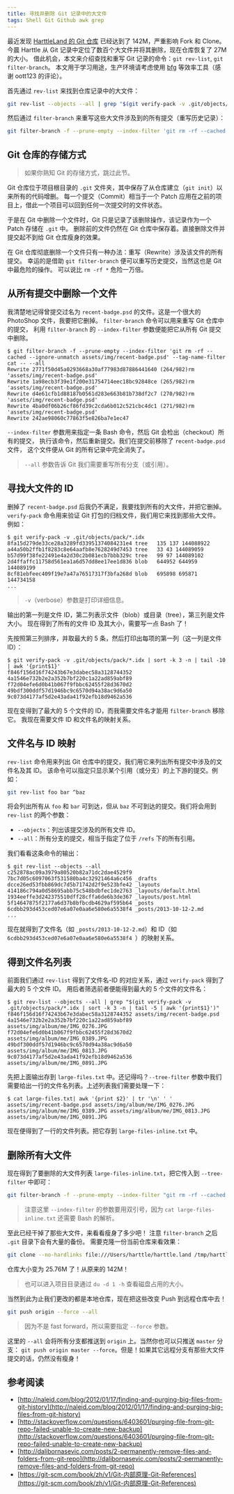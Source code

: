 ```yaml
---
title: 寻找并删除 Git 记录中的大文件
tags: Shell Git Github awk grep
---
```


最近发现 [HarttleLand 的 Git 仓库][harttle-git] 已经达到了 142M，严重影响 Fork 和 Clone。
今晨 Harttle 从 Git 记录中定位了数百个大文件并将其删除，现在仓库恢复了 27M 的大小。
借此机会，本文来介绍查找和重写 Git 记录的命令：`git rev-list`, `git filter-branch`。
本文用于学习用途，生产环境请考虑使用 [bfg][bfg] 等效率工具（感谢 oott123 的评论）。

<!--more-->

首先通过 `rev-list` 来找到仓库记录中的大文件：

```bash
git rev-list --objects --all | grep "$(git verify-pack -v .git/objects/pack/*.idx | sort -k 3 -n | tail -5 | awk '{print$1}')"
```

然后通过 `filter-branch` 来重写这些大文件涉及到的所有提交（重写历史记录）：

```bash
git filter-branch -f --prune-empty --index-filter 'git rm -rf --cached --ignore-unmatch your-file-name' --tag-name-filter cat -- --all
```

## Git 仓库的存储方式

> 如果你熟知 Git 的存储方式，跳过此节。

Git 仓库位于项目根目录的 `.git` 文件夹，其中保存了从仓库建立（`git init`）以来所有的代码增删。
每一个提交（Commit）相当于一个 Patch 应用在之前的项目上，借此一个项目可以回到任何一次提交时的文件状态。

于是在 Git 中删除一个文件时，Git 只是记录了该删除操作，该记录作为一个 Patch 存储在 `.git` 中。
删除前的文件仍然在 Git 仓库中保存着。直接删除文件并提交起不到给 Git 仓库瘦身的效果。

在 Git 仓库彻底删除一个文件只有一种办法：重写（Rewrite）涉及该文件的所有提交。
幸运的是借助 `git filter-branch` 便可以重写历史提交，当然这也是 Git 中最危险的操作。
可以说比 `rm -rf *` 危险一万倍。

## 从所有提交中删除一个文件

我清楚地记得曾提交过名为 `recent-badge.psd` 的文件。这是一个很大的 PhotoShop 文件，我要把它删掉。
`filter-branch` 命令可以用来重写 Git 仓库中的提交， 
利用 `filter-branch` 的 `--index-filter` 参数便能把它从所有 Git 提交中删除。

```
$ git filter-branch -f --prune-empty --index-filter 'git rm -rf --cached --ignore-unmatch assets/img/recent-badge.psd' --tag-name-filter cat -- --all
Rewrite 2771f50d45a0293668a30af77983d87886441640 (264/982)rm 'assets/img/recent-badge.psd'
Rewrite 1a98ecb3f39e1f200e31754714eec18bc92848ce (265/982)rm 'assets/img/recent-badge.psd'
Rewrite d4e61cfb1d88187b0561d283e663b81b738df2c7 (270/982)rm 'assets/img/recent-badge.psd'
Rewrite 4ba0df06b26cf86fd39c2cda6b012c521cbc4dc1 (271/982)rm 'assets/img/recent-badge.psd'
Rewrite 242ae98060c77863f5e826ba7e1ec47
```

`--index-filter` 参数用来指定一条 Bash 命令，然后 Git 会检出（checkout）所有的提交，
执行该命令，然后重新提交。我们在提交前移除了 `recent-badge.psd` 文件，
这个文件便从 Git 的所有记录中完全消失了。

> `--all` 参数告诉 Git 我们需要重写所有分支（或引用）。

## 寻找大文件的 ID

删掉了 `recent-badge.psd` 后我仍不满足，我要找到所有的大文件，并把它删掉。
`verify-pack` 命令用来验证 Git 打包的归档文件，我们用它来找到那些大文件。
例如：

```
$ git verify-pack -v .git/objects/pack/*.idx
8fa15d279de33ce28a3289fd33951374084231e4 tree   135 137 144088922
a44a50b2ffb1f8283c8e64aafb8e7628249d7453 tree   33 43 144089059
b57d99f38fe22491e4a2d30c2b081ecb7bbb329c tree   99 97 144089102
2d4ffaffc11758d561ea1a6d57dd8ee17ee1d836 blob   644952 644959 144089199
8cf81ebfeec409f19e7a47a76517317f3bfa268d blob   695898 695871 144734158
...
```

> `-v`（verbose）参数是打印详细信息。

输出的第一列是文件 ID，第二列表示文件（blob）或目录（tree），第三列是文件大小。
现在得到了所有的文件 ID 及其大小，需要写一点 Bash 了！

先按照第三列排序，并取最大的 5 条，然后打印出每项的第一列（这一列是文件 ID）：

```
$ git verify-pack -v .git/objects/pack/*.idx | sort -k 3 -n | tail -10 | awk '{print$1}'
f846f156d16f74243b67e3dabec58a3128744352 
4a1546e732b2e2a352b7bf220c1a22ad859abf89 
f72d04efe6d0b41b067f9fbbc62455f28d3670d2 
49bdf300ddf57d1946bc9c6570d94a38ac9d6a50 
9c073d4177af5d2e43ada41f92efb18d9462a536
```

现在变得到了最大的 5 个文件的 ID，而我需要文件名才能用 `filter-branch` 移除它。
我现在需要文件 ID 和文件名的映射关系。

## 文件名与 ID 映射

`rev-list` 命令用来列出 Git 仓库中的提交，我们用它来列出所有提交中涉及的文件名及其 ID。
该命令可以指定只显示某个引用（或分支）的上下游的提交。例如：

```bash
git rev-list foo bar ^baz
```

将会列出所有从 `foo` 和 `bar` 可到达，但从 `baz` 不可到达的提交。我们将会用到 `rev-list` 的两个参数：

* `--objects`：列出该提交涉及的所有文件 ID。
* `--all`：所有分支的提交，相当于指定了位于 `/refs` 下的所有引用。

我们看看这条命令的输出：

```
$ git rev-list --objects --all
c252878ac09a3979a80520b82a71dc2dae4529f9
7bc7d05c6097063f531580ba4c32921464a6c456 _drafts
dcce26ed53fbb869dc7d5b71742d2f9e523bfe42 _layouts
414186c794a0d58695abb75c548bdbfec1de2763 _layouts/default.html
1934eeffe3d242375510dff28cffa6de6b3de367 _layouts/post.html
5f14647875f2177a6d37b8bfbcdb4629af595b64 _posts
6cdbb293d453ced07e6a07e0aa6e580e6a5538f4 _posts/2013-10-12-2.md
...
```

现在就得到了文件名（如 `_posts/2013-10-12-2.md`）和 ID（如 `6cdbb293d453ced07e6a07e0aa6e580e6a5538f4 `）的映射关系。

## 得到文件名列表

前面我们通过 `rev-list` 得到了文件名-ID 的对应关系，通过 `verify-pack` 得到了最大的 5 个文件 ID。
用后者筛选前者便能得到最大的 5 个文件的文件名：

```
$ git rev-list --objects --all | grep "$(git verify-pack -v .git/objects/pack/*.idx | sort -k 3 -n | tail -5 | awk '{print$1}')"
f846f156d16f74243b67e3dabec58a3128744352 assets/img/recent-badge.psd
4a1546e732b2e2a352b7bf220c1a22ad859abf89 assets/img/album/me/IMG_0276.JPG
f72d04efe6d0b41b067f9fbbc62455f28d3670d2 assets/img/album/me/IMG_0389.JPG
49bdf300ddf57d1946bc9c6570d94a38ac9d6a50 assets/img/album/me/IMG_0813.JPG
9c073d4177af5d2e43ada41f92efb18d9462a536 assets/img/album/me/IMG_0891.JPG
```

先把上面输出存到 `large-files.txt` 中。还记得吗？`--tree-filter` 参数中我们需要给出一行的文件名列表。上述列表我们需要处理一下：

```
$ cat large-files.txt| awk '{print $2}' | tr '\n' ' '
assets/img/recent-badge.psd assets/img/album/me/IMG_0276.JPG assets/img/album/me/IMG_0389.JPG assets/img/album/me/IMG_0813.JPG assets/img/album/me/IMG_0891.JPG
```

现在便得到了一行的文件列表。把它存到 `large-files-inline.txt` 中。

## 删除所有大文件

现在得到了要删除的大文件列表 `large-files-inline.txt`，把它传入到 `--tree-filter` 中即可：

```bash
git filter-branch -f --prune-empty --index-filter "git rm -rf --cached --ignore-unmatch `cat large-files-inline.txt`" --tag-name-filter cat -- --all
```

> 注意这里 `--index-filter` 的参数要用双引号，因为 `cat large-files-inline.txt` 还需要 Bash 的解析。

至此已经干掉了那些大文件，来看看瘦身了多少吧！
注意 `filter-branch` 之后 `.git` 目录下会有大量的备份。
需要克隆一份当前仓库来看效果：

```bash
git clone --no-hardlinks file:///Users/harttle/harttle.land /tmp/harttle.land
```

仓库大小变为 25.76M 了！从原来的 142M！

> 也可以进入项目目录通过 `du -d 1 -h` 查看磁盘占用的大小。

当然到此为止我们更改的都是本地仓库，现在把这些改变 Push 到远程仓库中去！

```bash
git push origin --force --all
```

> 因为不是 fast forward，所以需要指定 `--force` 参数。

这里的 `--all` 会将所有分支都推送到 `origin` 上。当然你也可以只推送 `master` 分支：
`git push origin master --force`。但是！如果其它远程分支有那些大文件提交的话，仍然没有瘦身！

## 参考阅读

* [http://naleid.com/blog/2012/01/17/finding-and-purging-big-files-from-git-history](http://naleid.com/blog/2012/01/17/finding-and-purging-big-files-from-git-history)
* [http://stackoverflow.com/questions/6403601/purging-file-from-git-repo-failed-unable-to-create-new-backup](http://stackoverflow.com/questions/6403601/purging-file-from-git-repo-failed-unable-to-create-new-backup)
* [http://dalibornasevic.com/posts/2-permanently-remove-files-and-folders-from-git-repo](http://dalibornasevic.com/posts/2-permanently-remove-files-and-folders-from-git-repo)
* [https://git-scm.com/book/zh/v1/Git-内部原理-Git-References](https://git-scm.com/book/zh/v1/Git-内部原理-Git-References)

[harttle-git]: https://github.com/harttle/harttle.github.io
[bfg]: https://rtyley.github.io/bfg-repo-cleaner/
